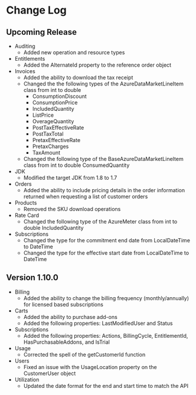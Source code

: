 <!--
    Please leave this section at the top of the change log.

    Changes for the upcoming release should go under the section titled "Upcoming Release", and should adhere to the following format:

    ## Upcoming Release
    * Overview of change #1
        - Additional information about change #1
    * Overview of change #2
        - Additional information about change #2
        - Additional information about change #2
    * Overview of change #3
    * Overview of change #4
        - Additional information about change #4

    ## YYYY.MM.DD - Version X.Y.Z (Previous Release)
    * Overview of change #1
        - Additional information about change #1
-->

# Change Log

## Upcoming Release

* Auditing
  * Added new operation and resource types
* Entitlements
  * Added the AlternateId property to the reference order object
* Invoices
  * Added the ability to download the tax receipt
  * Changed the the following types of the AzureDataMarketLineItem class from int to double
    * ConsumptionDiscount
    * ConsumptionPrice
    * IncludedQuantity
    * ListPrice
    * OverageQuantity
    * PostTaxEffectiveRate
    * PostTaxTotal
    * PretaxEffectiveRate
    * PretaxCharges
    * TaxAmount
  * Changed the following type of the BaseAzureDataMarketLineItem class from int to double ConsumedQuantity
* JDK
  * Modified the target JDK from 1.8 to 1.7
* Orders
  * Added the ability to include pricing details in the order information returned when requesting a list of customer orders
* Products
  * Removed the SKU download operations
* Rate Card
  * Changed the following type of the AzureMeter class from int to double IncludedQuantity
* Subscriptions
  * Changed the type for the commitment end date from LocalDateTime to DateTime
  * Changed the type for the effective start date from LocalDateTime to DateTime

## Version 1.10.0

* Billing
  * Added the ability to change the billing frequency (monthly/annually) for licensed based subscriptions
* Carts
  * Added the ability to purchase add-ons
  * Added the following properties: LastModifiedUser and Status
* Subscriptions
  * Added the following properties: Actions, BillingCycle, EntitlementId, HasPurchasableAddons, and IsTrial
* Usage
  * Corrected the spell of the getCustomerId function
* Users
  * Fixed an issue with the UsageLocation property on the CustomerUser object
* Utilization
  * Updated the date format for the end and start time to match the API